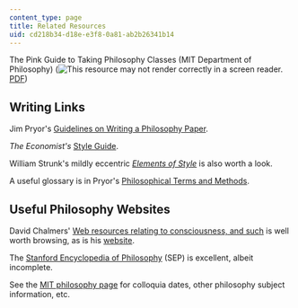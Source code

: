 ```yaml
---
content_type: page
title: Related Resources
uid: cd218b34-d18e-e3f8-0a81-ab2b26341b14
---
```


The Pink Guide to Taking Philosophy Classes (MIT Department of Philosophy) (![This resource may not render correctly in a screen reader.](/images/inacessible.gif)[PDF](http://web.mit.edu/philos/www/guides/pinkguide.pdf))

Writing Links
-------------

Jim Pryor's [Guidelines on Writing a Philosophy Paper](http://www.jimpryor.net/teaching/guidelines/writing.html).

_The Economist's_ [Style Guide](https://archive.org/details/EconomistBooksTheEconomistStyleGuideTheEconomistPublicAffairs2015).

William Strunk's mildly eccentric [_Elements of Style_](http://www.bartleby.com/141/) is also worth a look.

A useful glossary is in Pryor's [Philosophical Terms and Methods](http://www.jimpryor.net/teaching/vocab/index.html).

Useful Philosophy Websites
--------------------------

David Chalmers' [Web resources relating to consciousness, and such](http://consc.net/resources/) is well worth browsing, as is his [website](http://consc.net/chalmers/).

The [Stanford Encyclopedia of Philosophy](http://plato.stanford.edu/contents.html) (SEP) is excellent, albeit incomplete.

See the [MIT philosophy page](http://mit.edu/philos/www/) for colloquia dates, other philosophy subject information, etc.